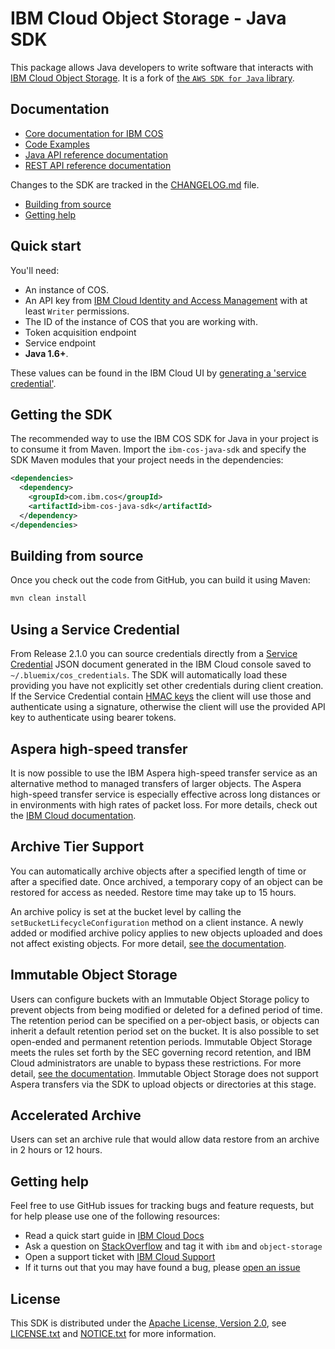 # IBM Cloud Object Storage - Java SDK

This package allows Java developers to write software that interacts with [IBM
Cloud Object Storage](https://cloud.ibm.com/docs/services/cloud-object-storage/about-cos.html). It is a fork of [the ``AWS SDK for Java`` library](https://github.com/aws/aws-sdk-java).

## Documentation

* [Core documentation for IBM COS](https://cloud.ibm.com/docs/services/cloud-object-storage/getting-started.html)
* [Code Examples](https://cloud.ibm.com/docs/services/cloud-object-storage/libraries?topic=cloud-object-storage-java#java-examples)
* [Java API reference documentation](https://ibm.github.io/ibm-cos-sdk-java)
* [REST API reference documentation](https://cloud.ibm.com/docs/services/cloud-object-storage/api-reference/about-api.html)

Changes to the SDK are tracked in the [CHANGELOG.md][changes-file] file.

* [Building from source](#building-from-source)
* [Getting help](#getting-help)

## Quick start

You'll need:

* An instance of COS.
* An API key from [IBM Cloud Identity and Access Management](https://cloud.ibm.com/docs/iam/users_roles.html) with at least `Writer` permissions.
* The ID of the instance of COS that you are working with.
* Token acquisition endpoint
* Service endpoint
* **Java 1.6+**.

These values can be found in the IBM Cloud UI by [generating a 'service credential'](https://cloud.ibm.com/docs/services/cloud-object-storage/iam/service-credentials.html).

## Getting the SDK

The recommended way to use the IBM COS SDK for Java in your project is to consume it from Maven. Import the `ibm-cos-java-sdk` and specify the SDK Maven modules that your project needs in the dependencies:

```xml
<dependencies>
  <dependency>
    <groupId>com.ibm.cos</groupId>
    <artifactId>ibm-cos-java-sdk</artifactId>
  </dependency>
</dependencies>
```

## Building from source

Once you check out the code from GitHub, you can build it using Maven:

```sh
mvn clean install
```

## Using a Service Credential

From Release 2.1.0 you can source credentials directly from a
[Service Credential](https://cloud.ibm.com/docs/services/cloud-object-storage/iam/service-credentials.html) JSON document
generated in the IBM Cloud console saved to `~/.bluemix/cos_credentials`. The SDK will automatically load these providing you
have not explicitly set other credentials during client creation.
If the Service Credential contain [HMAC keys](https://cloud.ibm.com/docs/services/cloud-object-storage/hmac/credentials.html)
the client will use those and authenticate using a signature, otherwise the client will use the provided API key to authenticate
using bearer tokens.

## Aspera high-speed transfer

It is now possible to use the IBM Aspera high-speed transfer service as an alternative method to managed transfers of larger objects. The Aspera high-speed transfer service is especially effective across long distances or in environments with high rates of packet loss. For more details, check out the [IBM Cloud documentation](https://cloud.ibm.com/docs/services/cloud-object-storage/basics/aspera.html#using-libraries-and-sdks).

## Archive Tier Support

You can automatically archive objects after a specified length of time or after a specified date.  Once archived, a temporary copy of an object can be restored for access as needed.  Restore time may take up to 15 hours.

An archive policy is set at the bucket level by calling the `setBucketLifecycleConfiguration` method on a client instance.  A newly added or modified archive policy applies to new objects uploaded and does not affect existing objects.  For more detail, [see the documentation](https://cloud.ibm.com/docs/services/cloud-object-storage/libraries/java.html#java).

## Immutable Object Storage

Users can configure buckets with an Immutable Object Storage policy to prevent objects from being modified or deleted for a defined period of time.
The retention period can be specified on a per-object basis, or objects can inherit a default retention period set on the bucket. It is also possible
to set open-ended and permanent retention periods. Immutable Object Storage meets the rules set forth by the SEC governing record retention, and
IBM Cloud administrators are unable to bypass these restrictions. For more detail, [see the documentation][immutable-storage-docs].
Immutable Object Storage does not support Aspera transfers via the SDK to upload objects or directories at this stage.

## Accelerated Archive

Users can set an archive rule that would allow data restore from an archive in 2 hours or 12 hours.

## Getting help

Feel free to use GitHub issues for tracking bugs and feature requests, but for help please use one of the following resources:

* Read a quick start guide in [IBM Cloud Docs][bluemix-docs]
* Ask a question on [StackOverflow][stack-overflow] and tag it with `ibm` and `object-storage`
* Open a support ticket with [IBM Cloud Support][ibm-bluemix-support]
* If it turns out that you may have found a bug, please [open an issue][open-an-issue]

[changes-file]: ./CHANGELOG.md
[bluemix-docs]: https://cloud.ibm.com/docs/services/cloud-object-storage/libraries/java.html#java
[stack-overflow]: http://stackoverflow.com/questions/tagged/object-storage+ibm
[ibm-bluemix-support]: https://cloud.ibm.com/unifiedsupport/supportcenter
[open-an-issue]: https://github.com/ibm/ibm-cos-sdk-java/issues/new
[immutable-storage-docs]: https://cloud.ibm.com/docs/services/cloud-object-storage/basics/immutable.html

## License

This SDK is distributed under the
[Apache License, Version 2.0](http://www.apache.org/licenses/LICENSE-2.0),
see [LICENSE.txt][LICENSE.txt] and [NOTICE.txt][NOTICE.txt] for more information.

[LICENSE.txt]: ./LICENSE.txt
[NOTICE.txt]: ./NOTICE.txt
